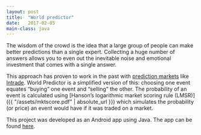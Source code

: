```yaml
---
layout: post
title:  "World predictor"
date:   2017-02-05
main-class: java
---
```

The wisdom of the crowd is the idea that a large group of people can make better predictions than a single expert. Collecting a huge number of answers allows you to even out the inevitable noise and emotional investment that comes with a single answer.

This approach has proven to work in the past with [prediction markets](https://en.wikipedia.org/wiki/Prediction_market) like [Intrade](https://www.buzzfeed.com/andrewrice/the-fall-of-intrade-and-the-business-of-betting-on-real-life?utm_term=.wh4ojrV4m#.lkJzXJkgW). World Predictor is a simplified version of this: choosing one event equates “buying” one event and “selling” the other. The probability of an event is calculated using [Hanson’s logarithmic market scoring rule (LMSR)]({{ "/assets/mktscore.pdf" | absolute_url }}) which simulates the probability (or price) an event would have if it was traded on a market.

This project was developed as an Android app using Java. The app can be found [here](https://play.google.com/store/apps/details?id=com.brdalsnes.worldpredictor).